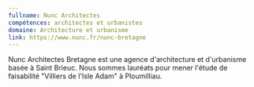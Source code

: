 ```yaml
---
fullname: Nunc Architectes
compétences: architectes et urbanistes
domaine: Architecture et urbanisme
link: https://www.nunc.fr/nunc-bretagne
---
```


Nunc Architectes Bretagne est une agence d'architecture et d'urbanisme basée à Saint Brieuc. Nous sommes lauréats pour mener l'étude de faisabilité "Villiers de l'Isle Adam" à Ploumilliau.
